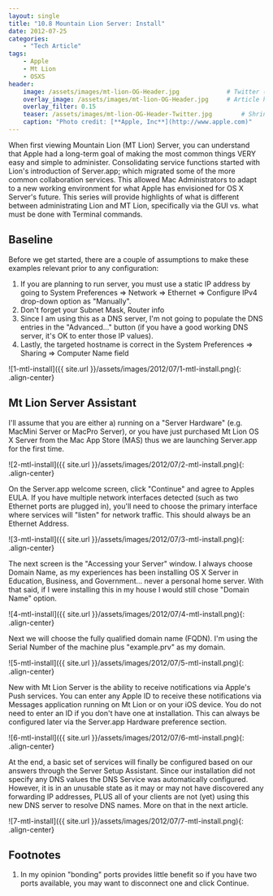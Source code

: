 ```yaml
---
layout: single
title: "10.8 Mountain Lion Server: Install"
date: 2012-07-25
categories:
    - "Tech Article"
tags:
    - Apple
    - Mt Lion
    - OSXS
header:
    image: /assets/images/mt-lion-OG-Header.jpg			    # Twitter (use 'overlay_image')
    overlay_image: /assets/images/mt-lion-OG-Header.jpg		# Article header at 2048x768
    overlay_filter: 0.15
    teaser: /assets/images/mt-lion-OG-Header-Twitter.jpg 		# Shrink image to 575 width
    caption: "Photo credit: [**Apple, Inc**](http://www.apple.com)"
---
```


When first viewing Mountain Lion (MT Lion) Server, you can understand that Apple had a long-term goal of making the most common things VERY easy and simple to administer. Consolidating service functions started with Lion's introduction of Server.app; which migrated some of the more common collaboration services. This allowed Mac Administrators to adapt to a new working environment for what Apple has envisioned for OS X Server's future. This series will provide highlights of what is different between administrating Lion and MT Lion, specifically via the GUI vs. what must be done with Terminal commands.

Baseline
---

Before we get started, there are a couple of assumptions to make these examples relevant prior to any configuration:

1.  If you are planning to run server, you must use a static IP address by going to System Preferences => Network => Ethernet => Configure IPv4 drop-down option as "Manually".
2.  Don't forget your Subnet Mask, Router info
3.  Since I am using this as a DNS server, I'm not going to populate the DNS entries in the "Advanced..." button (if you have a good working DNS server, it's OK to enter those IP values).
4.  Lastly, the targeted hostname is correct in the System Preferences => Sharing => Computer Name field

![1-mtl-install]({{ site.url }}/assets/images/2012/07/1-mtl-install.png){: .align-center}

Mt Lion Server Assistant
---

I'll assume that you are either a) running on a "Server Hardware" (e.g. MacMini Server or MacPro Server), or you have just purchased Mt Lion OS X Server from the Mac App Store (MAS) thus we are launching Server.app for the first time.

![2-mtl-install]({{ site.url }}/assets/images/2012/07/2-mtl-install.png){: .align-center}

On the Server.app welcome screen, click "Continue" and agree to Apples EULA. If you have multiple network interfaces detected (such as two Ethernet ports are plugged in), you'll need to choose the primary interface where services will "listen" for network traffic. This should always be an Ethernet Address.

![3-mtl-install]({{ site.url }}/assets/images/2012/07/3-mtl-install.png){: .align-center}

The next screen is the "Accessing your Server" window. I always choose Domain Name, as my experiences has been installing OS X Server in Education, Business, and Government... never a personal home server. With that said, if I were installing this in my house I would still chose "Domain Name" option.

![4-mtl-install]({{ site.url }}/assets/images/2012/07/4-mtl-install.png){: .align-center}

Next we will choose the fully qualified domain name (FQDN). I'm using the Serial Number of the machine plus "example.prv" as my domain.

![5-mtl-install]({{ site.url }}/assets/images/2012/07/5-mtl-install.png){: .align-center}

New with Mt Lion Server is the ability to receive notifications via Apple's Push services. You can enter any Apple ID to receive these notifications via Messages application running on Mt Lion or on your iOS device. You do not need to enter an ID if you don't have one at installation. This can always be configured later via the Server.app Hardware preference section.

![6-mtl-install]({{ site.url }}/assets/images/2012/07/6-mtl-install.png){: .align-center}

At the end, a basic set of services will finally be configured based on our answers through the Server Setup Assistant. Since our installation did not specify any DNS values the DNS Service was automatically configured. However, it is in an unusable state as it may or may not have discovered any forwarding IP addresses, PLUS all of your clients are not (yet) using this new DNS server to resolve DNS names. More on that in the next article.

![7-mtl-install]({{ site.url }}/assets/images/2012/07/7-mtl-install.png){: .align-center}

Footnotes
---

1.  In my opinion "bonding" ports provides little benefit so if you have two ports available, you may want to disconnect one and click Continue.
